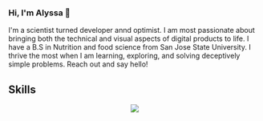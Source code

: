 ### Hi, I'm Alyssa 👋

I'm a scientist turned developer annd optimist. I am most passionate about bringing both the technical and visual aspects of digital products to life. I have a B.S in Nutrition and food science from San Jose State University. I thrive the most when I am learning, exploring, and solving deceptively simple problems. Reach out and say hello!


<h2> Skills </h2>
<p align="center">
  <a href="https://skillicons.dev">
    <img src="https://skillicons.dev/icons?i=bootstrap,css,html,js,mongodb,nodejs,django,postgres,py,postman,express,react,netlify,vscode," />
  </a>
</p>
